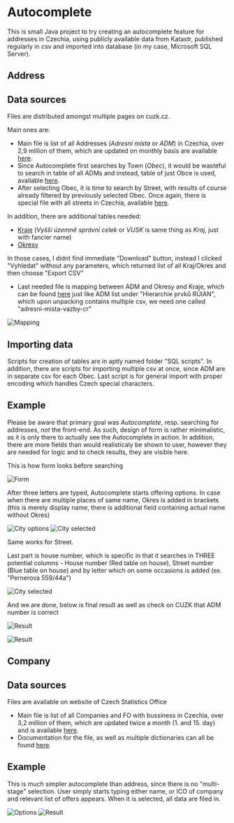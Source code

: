 # Autocomplete

This is small Java project to try creating an autocomplete feature for addresses in Czechia, using publicly available data from Katastr, published regularly in csv and imported into database (in my case, Microsoft SQL Server). 


## Address

## Data sources
Files are distributed amongst multiple pages on cuzk.cz.

Main ones are:
- Main file is list of all Addresses (*Adresní místa* or *ADM*) in Czechia, over 2,9 million of them, which are updated on monthly basis are available [here](https://nahlizenidokn.cuzk.cz/StahniAdresniMistaRUIAN.aspx).
- Since Autocomplete first searches by Town (*Obec*), it would be wasteful to search in table of all ADMs and instead, table of just Obce is used, available [here](https://www.cuzk.cz/ruian/Poskytovani-udaju-ISUI-RUIAN-VDP/Ciselniky-ISUI/Nizsi-uzemni-prvky-a-uzemne-evidencni-jednotky/Obce.aspx).
- After selecting Obec, it is time to search by Street, with results of course already filtered by previously selected Obec. Once again, there is special file with all streets in Czechia, available [here](https://www.cuzk.cz/ruian/Poskytovani-udaju-ISUI-RUIAN-VDP/Ciselniky-ISUI/Nizsi-uzemni-prvky-a-uzemne-evidencni-jednotky.aspx).

In addition, there are additional tables needed:
- [Kraje](https://vdp.cuzk.cz/vdp/ruian/vusc/vyhledej) (*Vyšší územně správní celek* or *VUSK* is same thing as *Kraj*, just with fancier name)
- [Okresy](https://vdp.cuzk.cz/vdp/ruian/okresy/vyhledej)

In those cases, I didnt find immediate "Download" button, instead I clicked "Vyhledat" without any parameters, which returned list of all Kraj/Okres and then choose "Export CSV"

- Last needed file is mapping between ADM and Okresy and Kraje, which can be found [here](https://nahlizenidokn.cuzk.cz/StahniAdresniMistaRUIAN.aspx) just like ADM list  under "Hierarchie prvků RÚIAN", which upon unpacking contains multiple csv, we need one called "adresni-mista-vazby-cr"

![Mapping](/ReadMe%20images/autocomplete%20mapping.png) 


## Importing data
Scripts for creation of tables are in aptly named folder "SQL scripts". In addition, there are scripts for importing multiple csv at once, since ADM are in separate csv for each Obec. Last script is for general import with proper encoding which handles Czech special characters.

## Example
Please be aware that primary goal was *Autocomplete*, resp. searching for addresses, *not* the front-end. As such, design of form is rather minimalistic, as it is only there to actually see the Autocomplete in action. In addition, there are more fields than would realisticaly be shown to user, however they are needed for logic and to check results, they are visible here.

This is how form looks before searching

![Form](/ReadMe%20images/autocomplete%20form.png) 


After three letters are typed, Autocomplete starts offering options. In case when there are multiple places of same name, Okres is added in brackets (this is merely display name, there is additional field containing actual name without Okres)

![City options](/ReadMe%20images/autocomplete%20city%20list.png)    ![City selected](/ReadMe%20images/autocomplete%20city%20selected.png)

Same works for Street.

Last part is house number, which is specific in that it searches in THREE potential columns - House number (Red table on house), Street number (Blue table on house) and by letter which on some occasions is added (ex. "Pernerova 559/44a")

![City selected](/ReadMe%20images/autocomplete%20house%20number%20list.png)


And we are done, below is final result as well as check on CUZK that ADM number is correct

![Result](/ReadMe%20images/autocomplete%20fin.png)

![Result](/ReadMe%20images/autocomplete%20cuzk%20check.png)



## Company

## Data sources

Files are available on website of Czech Statistics Office

- Main file is list of all Companies and FO with bussiness in Czechia, over 3,2 million of them, which are updated twice a month (1. and 15. day) and is available [here](https://www.czso.cz/csu/czso/registr-ekonomickych-subjektu-otevrena-data).
- Documentation for the file, as well as multiple dictionaries can all be found [here](https://www.czso.cz/csu/czso/registr-ekonomickych-subjektu-otevrena-data-dokumentace).

## Example

This is much simpler autocomplete than address, since there is no "multi-stage" selection. User simply starts typing either name, or ICO of company and relevant list of offers appears. When it is selected, all data are filed in.

![Options](/ReadMe%20images/company_options.png) ![Result](/ReadMe%20images/company_results.png) 


